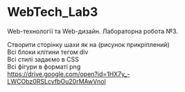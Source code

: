 # WebTech_Lab3
Web-технології та Web-дизайн. Лабораторна робота №3.

Створити сторінку шахи як на (рисунок прикріплений)  
Всі блоки клітини тегом div  
Всі стилі задаємо в CSS  
Всі фігури в форматі png  
https://drive.google.com/open?id=1HX7y_-LWCObz0RSLcvfbOu20rMAwVnol


